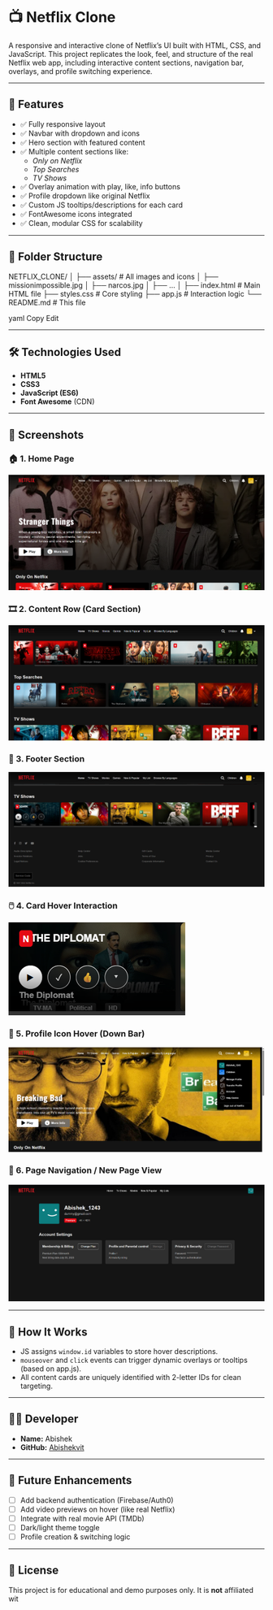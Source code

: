 # 📺 Netflix Clone

A responsive and interactive clone of Netflix’s UI built with HTML, CSS, and JavaScript. This project replicates the look, feel, and structure of the real Netflix web app, including interactive content sections, navigation bar, overlays, and profile switching experience.

---

## 🚀 Features

- ✅ Fully responsive layout
- ✅ Navbar with dropdown and icons
- ✅ Hero section with featured content
- ✅ Multiple content sections like:
  - *Only on Netflix*
  - *Top Searches*
  - *TV Shows*
- ✅ Overlay animation with play, like, info buttons
- ✅ Profile dropdown like original Netflix
- ✅ Custom JS tooltips/descriptions for each card
- ✅ FontAwesome icons integrated
- ✅ Clean, modular CSS for scalability

---

## 📁 Folder Structure

NETFLIX_CLONE/
│
├── assets/ # All images and icons
│ ├── missionimpossible.jpg
│ ├── narcos.jpg
│ ├── ...
│
├── index.html # Main HTML file
├── styles.css # Core styling
├── app.js # Interaction logic
└── README.md # This file

yaml
Copy
Edit

---

## 🛠️ Technologies Used

- **HTML5**  
- **CSS3**  
- **JavaScript (ES6)**  
- **Font Awesome** (CDN)

---

## 📸 Screenshots

### 🏠 1. Home Page
![Home Page](assets/one.png)

### 🎞️ 2. Content Row (Card Section)
![Card Row](assets/two.png)

### 📩 3. Footer Section
![Footer](assets/three.png)

### 🖱️ 4. Card Hover Interaction
![Card Hover](assets/four.png)

### 👤 5. Profile Icon Hover (Down Bar)
![Profile Downbar](assets/five.png)

### 📄 6. Page Navigation / New Page View
![New Page](assets/six.png)

---

## 🧠 How It Works

- JS assigns `window.id` variables to store hover descriptions.
- `mouseover` and `click` events can trigger dynamic overlays or tooltips (based on app.js).
- All content cards are uniquely identified with 2-letter IDs for clean targeting.

---

## 🧑‍💻 Developer

- **Name:** Abishek  
- **GitHub:** [Abishekvit](https://github.com/Abishekvit)

---

## 📌 Future Enhancements

- [ ] Add backend authentication (Firebase/Auth0)
- [ ] Add video previews on hover (like real Netflix)
- [ ] Integrate with real movie API (TMDb)
- [ ] Dark/light theme toggle
- [ ] Profile creation & switching logic

---

## 📃 License

This project is for educational and demo purposes only. It is **not** affiliated wit
